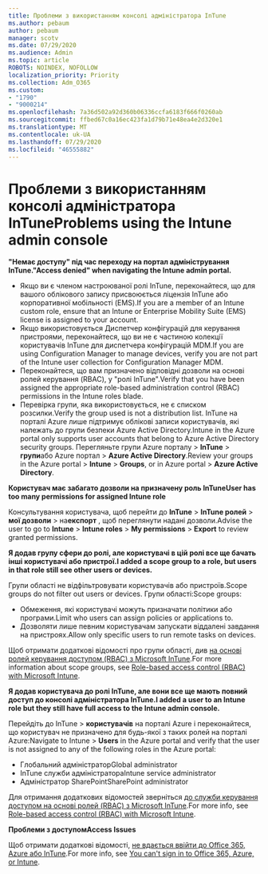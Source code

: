 ```yaml
---
title: Проблеми з використанням консолі адміністратора InTune
ms.author: pebaum
author: pebaum
manager: scotv
ms.date: 07/29/2020
ms.audience: Admin
ms.topic: article
ROBOTS: NOINDEX, NOFOLLOW
localization_priority: Priority
ms.collection: Adm_O365
ms.custom:
- "1790"
- "9000214"
ms.openlocfilehash: 7a36d502a92d360b06336ccfa6183f666f0260ab
ms.sourcegitcommit: ffbed67c0a16ec423fa1d79b71e48ea4e2d320e1
ms.translationtype: MT
ms.contentlocale: uk-UA
ms.lasthandoff: 07/29/2020
ms.locfileid: "46555882"
---
```

# <a name="problems-using-the-intune-admin-console"></a><span data-ttu-id="b4932-102">Проблеми з використанням консолі адміністратора InTune</span><span class="sxs-lookup"><span data-stu-id="b4932-102">Problems using the Intune admin console</span></span>

<span data-ttu-id="b4932-103">**"Немає доступу" під час переходу на портал адміністрування InTune.**</span><span class="sxs-lookup"><span data-stu-id="b4932-103">**"Access denied" when navigating the Intune admin portal.**</span></span>

- <span data-ttu-id="b4932-104">Якщо ви є членом настроюваної ролі InTune, переконайтеся, що для вашого облікового запису присвоюється ліцензія InTune або корпоративної мобільності (EMS).</span><span class="sxs-lookup"><span data-stu-id="b4932-104">If you are a member of an Intune custom role, ensure that an Intune or Enterprise Mobility Suite (EMS) license is assigned to your account.</span></span>
- <span data-ttu-id="b4932-105">Якщо використовується Диспетчер конфігурацій для керування пристроями, переконайтеся, що ви не є частиною колекції користувачів InTune для диспетчера конфігурацій MDM.</span><span class="sxs-lookup"><span data-stu-id="b4932-105">If you are using Configuration Manager to manage devices, verify you are not part of the Intune user collection for Configuration Manager MDM.</span></span>
- <span data-ttu-id="b4932-106">Переконайтеся, що вам призначено відповідні дозволи на основі ролей керування (RBAC), у "ролі InTune".</span><span class="sxs-lookup"><span data-stu-id="b4932-106">Verify that you have been assigned the appropriate role-based administration control (RBAC) permissions in the Intune roles blade.</span></span>
- <span data-ttu-id="b4932-107">Перевірка групи, яка використовується, не є списком розсилки.</span><span class="sxs-lookup"><span data-stu-id="b4932-107">Verify the group used is not a distribution list.</span></span> <span data-ttu-id="b4932-108">InTune на порталі Azure лише підтримує облікові записи користувачів, які належать до групи безпеки Azure Active Directory.</span><span class="sxs-lookup"><span data-stu-id="b4932-108">Intune in the Azure portal only supports user accounts that belong to Azure Active Directory security groups.</span></span> <span data-ttu-id="b4932-109">Перегляньте групи Azure порталу > **InTune**  >  **групи**або Azure портал > **Azure Active Directory**.</span><span class="sxs-lookup"><span data-stu-id="b4932-109">Review your groups in the Azure portal > **Intune** > **Groups**, or in Azure portal > **Azure Active Directory**.</span></span>

<span data-ttu-id="b4932-110">**Користувач має забагато дозволи на призначену роль InTune**</span><span class="sxs-lookup"><span data-stu-id="b4932-110">**User has too many permissions for assigned Intune role**</span></span>

<span data-ttu-id="b4932-111">Консультування користувача, щоб перейти до **InTune**  >  **InTune ролей**  >  **мої дозволи**  >  на**експорт** , щоб переглянути надані дозволи.</span><span class="sxs-lookup"><span data-stu-id="b4932-111">Advise the user to go to **Intune** > **Intune roles** > **My permissions** > **Export** to review granted permissions.</span></span>

<span data-ttu-id="b4932-112">**Я додав групу сфери до ролі, але користувачі в цій ролі все ще бачать інші користувачі або пристрої.**</span><span class="sxs-lookup"><span data-stu-id="b4932-112">**I added a scope group to a role, but users in that role still see other users or devices.**</span></span>

<span data-ttu-id="b4932-113">Групи області не відфільтровувати користувачів або пристроїв.</span><span class="sxs-lookup"><span data-stu-id="b4932-113">Scope groups do not filter out users or devices.</span></span> <span data-ttu-id="b4932-114">Групи області:</span><span class="sxs-lookup"><span data-stu-id="b4932-114">Scope groups:</span></span>

- <span data-ttu-id="b4932-115">Обмеження, які користувачі можуть призначати політики або програми.</span><span class="sxs-lookup"><span data-stu-id="b4932-115">Limit who users can assign policies or applications to.</span></span>
- <span data-ttu-id="b4932-116">Дозволяти лише певним користувачам запускати віддалені завдання на пристроях.</span><span class="sxs-lookup"><span data-stu-id="b4932-116">Allow only specific users to run remote tasks on devices.</span></span>

<span data-ttu-id="b4932-117">Щоб отримати додаткові відомості про групи області, див [на основі ролей керування доступом (RBAC) з Microsoft InTune](https://docs.microsoft.com/intune/role-based-access-control).</span><span class="sxs-lookup"><span data-stu-id="b4932-117">For more information about scope groups, see  [Role-based access control (RBAC) with Microsoft Intune](https://docs.microsoft.com/intune/role-based-access-control).</span></span>

<span data-ttu-id="b4932-118">**Я додав користувача до ролі InTune, але вони все ще мають повний доступ до консолі адміністратора InTune.**</span><span class="sxs-lookup"><span data-stu-id="b4932-118">**I added a user to an Intune role but they still have full access to the Intune admin console.**</span></span>

<span data-ttu-id="b4932-119">Перейдіть до InTune > **користувачів** на порталі Azure і переконайтеся, що користувач не призначено для будь-якої з таких ролей на порталі Azure:</span><span class="sxs-lookup"><span data-stu-id="b4932-119">Navigate to Intune > **Users** in the Azure portal and verify that the user is not assigned to any of the following roles in the Azure portal:</span></span>

- <span data-ttu-id="b4932-120">Глобальний адміністратор</span><span class="sxs-lookup"><span data-stu-id="b4932-120">Global administrator</span></span>
- <span data-ttu-id="b4932-121">InTune служби адміністратора</span><span class="sxs-lookup"><span data-stu-id="b4932-121">Intune service administrator</span></span>
- <span data-ttu-id="b4932-122">Адміністратор SharePoint</span><span class="sxs-lookup"><span data-stu-id="b4932-122">SharePoint administrator</span></span>

<span data-ttu-id="b4932-123">Для отримання додаткових відомостей зверніться [до служби керування доступом на основі ролей (RBAC) з Microsoft InTune](https://docs.microsoft.com/intune/role-based-access-control).</span><span class="sxs-lookup"><span data-stu-id="b4932-123">For more info, see [Role-based access control (RBAC) with Microsoft Intune](https://docs.microsoft.com/intune/role-based-access-control).</span></span>

<span data-ttu-id="b4932-124">**Проблеми з доступом**</span><span class="sxs-lookup"><span data-stu-id="b4932-124">**Access Issues**</span></span>

<span data-ttu-id="b4932-125">Щоб отримати додаткові відомості, [не вдається ввійти до Office 365, Azure або InTune](https://support.microsoft.com/help/2412085/you-can-t-sign-in-to-office-365-azure-or-intune).</span><span class="sxs-lookup"><span data-stu-id="b4932-125">For more info, see [You can't sign in to Office 365, Azure, or Intune](https://support.microsoft.com/help/2412085/you-can-t-sign-in-to-office-365-azure-or-intune).</span></span>